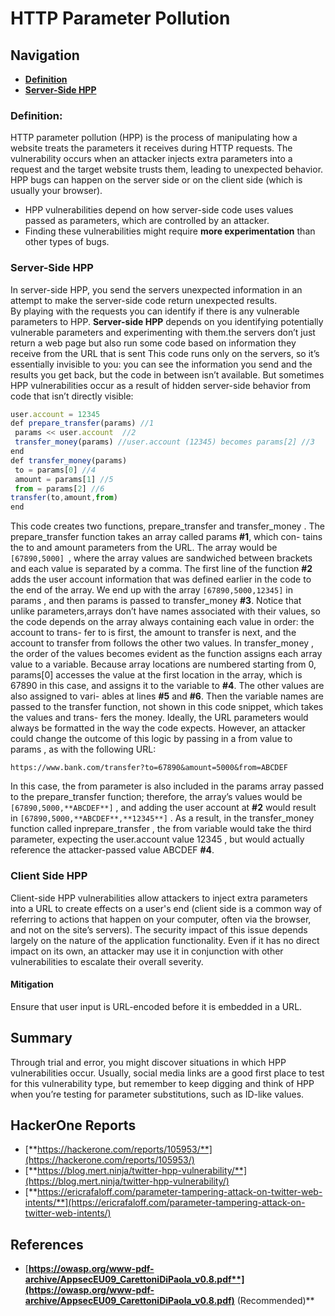 # HTTP Parameter Pollution
## Navigation
- **[Definition](#Definition)**
- **[Server-Side HPP](#Server-Side%20HPP)**
### Definition:
HTTP parameter pollution (HPP) is the process of manipulating how a website treats the parameters it receives during HTTP requests. The vulnerability occurs when an attacker injects extra parameters into a request and the target website trusts them, leading to unexpected behavior. HPP bugs can happen on the server side or on the client side (which is usually your browser).
-    HPP vulnerabilities depend on how server-side code uses values passed as parameters, which are controlled by an attacker.
- Finding these vulnerabilities might require **more experimentation** than other types of bugs.

### Server-Side HPP
 In server-side HPP, you send the servers unexpected information in an attempt to make the server-side code return unexpected results.  
 By playing with the requests you can identify if there is any vulnerable parameters to HPP.
**Server-side HPP** depends on you identifying potentially vulnerable parameters and experimenting with them.the servers don’t just return a web page but also run some code based on information they receive from the URL that is sent This code runs only on the servers, so it’s essentially invisible to you: you can see the information you send and the results you get back, but the code in between isn’t available.
But sometimes HPP vulnerabilities occur as a result of hidden server-side behavior from code that isn’t directly visible:
```js
user.account = 12345
def prepare_transfer(params) //1
 params << user.account  //2
 transfer_money(params) //user.account (12345) becomes params[2] //3
end
def transfer_money(params)
 to = params[0] //4
 amount = params[1] //5
 from = params[2] //6
transfer(to,amount,from)
end
```
This code creates two functions, prepare_transfer and transfer_money .
The prepare_transfer function takes an array called params **#1**, which con-
tains the to and amount parameters from the URL. The array would be
`[67890,5000] `, where the array values are sandwiched between brackets and
each value is separated by a comma. The first line of the function **#2** adds
the user account information that was defined earlier in the code to the
end of the array. We end up with the array `[67890,5000,12345]` in params , and
then params is passed to transfer_money **#3**. Notice that unlike parameters,arrays don’t have names associated with their values, so the code depends
on the array always containing each value in order: the account to trans-
fer to is first, the amount to transfer is next, and the account to transfer from follows the other two values. In transfer_money , the order of the values
becomes evident as the function assigns each array value to a variable.
Because array locations are numbered starting from 0, params[0] accesses
the value at the first location in the array, which is 67890 in this case, and
assigns it to the variable to **#4**. The other values are also assigned to vari-
ables at lines **#5** and **#6**. Then the variable names are passed to the transfer
function, not shown in this code snippet, which takes the values and trans-
fers the money.
Ideally, the URL parameters would always be formatted in the way the
code expects. However, an attacker could change the outcome of this logic
by passing in a from value to params , as with the following URL:
```url
https://www.bank.com/transfer?to=67890&amount=5000&from=ABCDEF
```
In this case, the from parameter is also included in the params array
passed to the prepare_transfer function; therefore, the array’s values would
be `[67890,5000,**ABCDEF**]` , and adding the user account at **#2** would result in
`[67890,5000,**ABCDEF**,**12345**]` . As a result, in the transfer_money function called inprepare_transfer , the from variable would take the third parameter, expecting the user.account value 12345 , but would actually reference the attacker-passed value ABCDEF **#4**.

### Client Side HPP
   Client-side HPP vulnerabilities allow attackers to inject extra parameters into a URL to create effects on a user's end (client side is a common way of referring to actions that happen on your computer, often via the browser, and not on the site’s servers).
   The security impact of this issue depends largely on the nature of the application functionality. Even if it has no direct impact on its own, an attacker may use it in conjunction with other vulnerabilities to escalate their overall severity.
   #### Mitigation
   Ensure that user input is URL-encoded before it is embedded in a URL.
   
   ## Summary
       

 Through trial and error, you might discover situations in which HPP vulnerabilities occur. Usually, social media links are a good first place to test for this vulnerability type, but remember to keep digging and think of HPP when you’re testing for parameter substitutions, such as ID-like values.
 
   ## HackerOne Reports
- [**https://hackerone.com/reports/105953/**](https://hackerone.com/reports/105953/)
- [**https://blog.mert.ninja/twitter-hpp-vulnerability/**](https://blog.mert.ninja/twitter-hpp-vulnerability/) 
- [**https://ericrafaloff.com/parameter-tampering-attack-on-twitter-web-intents/**](https://ericrafaloff.com/parameter-tampering-attack-on-twitter-web-intents/)

## References
   - [**https://owasp.org/www-pdf-archive/AppsecEU09_CarettoniDiPaola_v0.8.pdf**](https://owasp.org/www-pdf-archive/AppsecEU09_CarettoniDiPaola_v0.8.pdf)** (Recommended)**